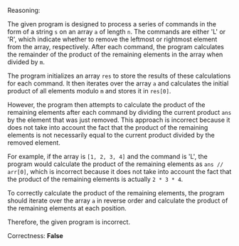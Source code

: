 Reasoning:

The given program is designed to process a series of commands in the form of a string `s` on an array `a` of length `n`. The commands are either 'L' or 'R', which indicate whether to remove the leftmost or rightmost element from the array, respectively. After each command, the program calculates the remainder of the product of the remaining elements in the array when divided by `m`.

The program initializes an array `res` to store the results of these calculations for each command. It then iterates over the array `a` and calculates the initial product of all elements modulo `m` and stores it in `res[0]`. 

However, the program then attempts to calculate the product of the remaining elements after each command by dividing the current product `ans` by the element that was just removed. This approach is incorrect because it does not take into account the fact that the product of the remaining elements is not necessarily equal to the current product divided by the removed element.

For example, if the array is `[1, 2, 3, 4]` and the command is 'L', the program would calculate the product of the remaining elements as `ans // arr[0]`, which is incorrect because it does not take into account the fact that the product of the remaining elements is actually `2 * 3 * 4`.

To correctly calculate the product of the remaining elements, the program should iterate over the array `a` in reverse order and calculate the product of the remaining elements at each position.

Therefore, the given program is incorrect.

Correctness: **False**